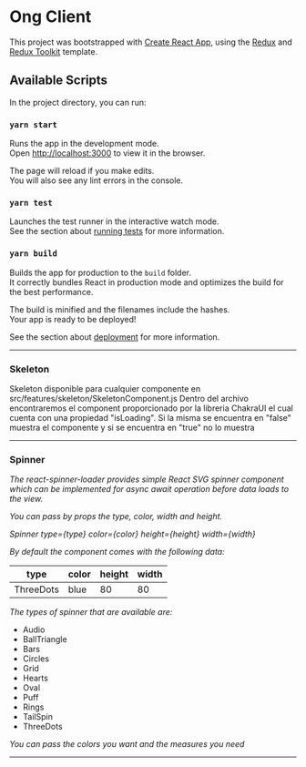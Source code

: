 # Ong Client

This project was bootstrapped with [Create React App](https://github.com/facebook/create-react-app), using the [Redux](https://redux.js.org/) and [Redux Toolkit](https://redux-toolkit.js.org/) template.

## Available Scripts

In the project directory, you can run:

### `yarn start`

Runs the app in the development mode.<br />
Open [http://localhost:3000](http://localhost:3000) to view it in the browser.

The page will reload if you make edits.<br />
You will also see any lint errors in the console.

### `yarn test`

Launches the test runner in the interactive watch mode.<br />
See the section about [running tests](https://facebook.github.io/create-react-app/docs/running-tests) for more information.

### `yarn build`

Builds the app for production to the `build` folder.<br />
It correctly bundles React in production mode and optimizes the build for the best performance.

The build is minified and the filenames include the hashes.<br />
Your app is ready to be deployed!

See the section about [deployment](https://facebook.github.io/create-react-app/docs/deployment) for more information.

---

### Skeleton

Skeleton disponible para cualquier componente en src/features/skeleton/SkeletonComponent.js
Dentro del archivo encontraremos el component <Skeleton /> proporcionado por la libreria ChakraUI el cual cuenta con una propiedad "isLoading". Si la misma se encuentra en "false" muestra el componente y si se encuentra en "true" no lo muestra

---

### Spinner

_The react-spinner-loader provides simple React SVG spinner component which can be implemented for async await operation before data loads to the view._

_You can pass by props the type, color, width and height._

_Spinner type={type} color={color} height={height} width={width}_

_By default the component comes with the following data:_

| type | color | height | width |
| ------ | ------ | ------ | ------ |
| ThreeDots | blue | 80 | 80 |

_The types of spinner that are available are:_
* Audio
* BallTriangle
* Bars
* Circles
* Grid
* Hearts
* Oval
* Puff
* Rings
* TailSpin
* ThreeDots

_You can pass the colors you want and the measures you need_

---